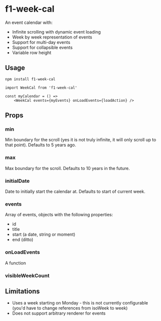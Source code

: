 # f1-week-cal

An event calendar with:

 * Infinite scrolling with dynamic event loading
 * Week by week representation of events
 * Support for multi-day events
 * Support for collapsible events
 * Variable row height
 
## Usage

```
npm install f1-week-cal

import WeekCal from 'f1-week-cal'

const myCalendar = () => 
    <WeekCal events={myEvents} onLoadEvents={loadAction} />
```

## Props

### min

Min boundary for the scroll (yes it is not truly infinite, it will only scroll up to that point).
Defaults to 5 years ago.

### max

Max boundary for the scroll.  Defaults to 10 years in the future.

### initialDate

Date to initially start the calendar at.  Defaults to start of current week.

### events

Array of events, objects with the following properties:

 * id
 * title
 * start (a date, string or moment)
 * end (ditto)
 
### onLoadEvents

A function 

### visibleWeekCount



## Limitations

 * Uses a week starting on Monday - this is not currently configurable (you'd have to change references from isoWeek to week)
 * Does not support arbitrary renderer for events